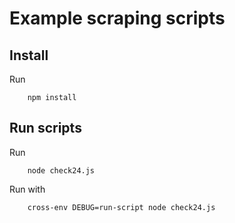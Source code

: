 # Example scraping scripts

## Install

Run

```
    npm install
```

## Run scripts

Run 

```
    node check24.js
```

Run with 

```
    cross-env DEBUG=run-script node check24.js
```

